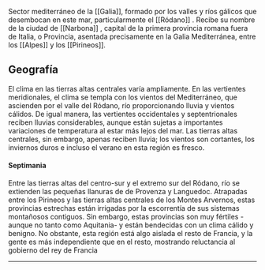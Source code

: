 Sector mediterráneo de la [[Galia]], formado por los valles y ríos gálicos que desembocan en este mar, particularmente el [[Ródano]] . Recibe su nombre de la ciudad de [[Narbona]] , capital de la primera provincia romana fuera de Italia, o Provincia, asentada precisamente en la Galia Mediterránea, entre los [[Alpes]] y los  [[Pirineos]].

<h2>Geografía</h2>
<p>El clima en las tierras altas centrales varía ampliamente. En las vertientes meridionales, el clima se templa con los vientos del Mediterráneo, que ascienden por el valle del <span data-article-privacy="private" data-article-id="ef5bd1ee-4062-4e1c-a97e-c43b8c959d6e" data-template-type="location" class="private-article article-unlinked entity-link wa-link">Ródano, río</span> proporcionando lluvia y vientos cálidos. De igual manera, las vertientes occidentales y septentrionales reciben lluvias considerables, aunque están sujetas a importantes variaciones de temperatura al estar más lejos del mar. Las tierras altas centrales, sin embargo, apenas reciben lluvia; los vientos son cortantes, los inviernos duros e incluso el verano en esta región es fresco. 
</p><h4>Septimania</h4>
Entre las tierras altas del centro-sur y el extremo sur del <span data-article-privacy="private" data-article-id="ef5bd1ee-4062-4e1c-a97e-c43b8c959d6e" data-template-type="location" class="private-article article-unlinked entity-link wa-link">Ródano, río</span> se extienden las pequeñas llanuras de de Provenza y Languedoc. Atrapadas entre los Pirineos y las tierras altas centrales de los Montes Arvernos, estas provincias estrechas están irrigadas por la escorrentía de sus sistemas montañosos contiguos. Sin embargo, estas provincias son muy fértiles -aunque no tanto como Aquitania- y están bendecidas con un clima cálido y benigno. No obstante, esta región está algo aislada el resto de Francia, y la gente es más independiente que en el resto, mostrando reluctancia al gobierno del rey de <span class="article-link article-explorer-link entity-link wa-link" data-article-privacy="public" data-article-id="d9f4bc26-8375-4019-a470-9b0b1e3a7fda" data-template-type="organization" data-article="d9f4bc26-8375-4019-a470-9b0b1e3a7fda">Francia</span> 
<br /><p></p><hr /></section>   